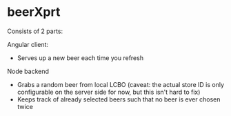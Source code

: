 # beerXprt

Consists of 2 parts:

Angular client:
- Serves up a new beer each time you refresh

Node backend
- Grabs a random beer from local LCBO (caveat: the actual store ID is only configurable on the server side for now, but this isn't hard to fix)
- Keeps track of already selected beers such that no beer is ever chosen twice
